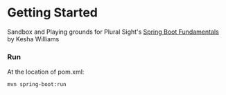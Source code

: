 # Getting Started
Sandbox and Playing grounds for Plural Sight's [Spring Boot Fundamentals](https://app.pluralsight.com/library/courses/spring-boot-fundamentals/table-of-contents) by Kesha Williams

### Run
At the location of pom.xml:

    mvn spring-boot:run
